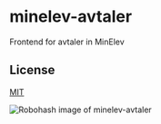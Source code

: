 # minelev-avtaler

Frontend for avtaler in MinElev

## License

[MIT](LICENSE)

![Robohash image of minelev-avtaler](https://robots.kebabstudios.party/minelev-avtaler.png "Robohash image of minelev-avtaler")